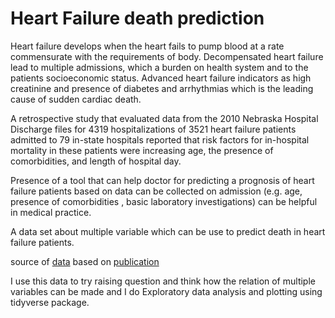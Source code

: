 Heart Failure death prediction
=================

Heart failure develops when the heart fails to pump blood at a rate commensurate with the requirements of body.
Decompensated heart failure lead to multiple admissions, which a burden on health system and to the patients socioeconomic status. Advanced heart failure indicators as high creatinine and presence of diabetes and arrhythmias which is the leading cause of sudden cardiac death.

A retrospective study that evaluated data from the 2010 Nebraska Hospital Discharge files for 4319 hospitalizations of 3521 heart failure patients admitted to 79 in-state hospitals reported that risk factors for in-hospital mortality in these patients were increasing age, the presence of comorbidities, and length of hospital day.

Presence of a tool that can help doctor for predicting a prognosis of heart failure patients based on data can be collected on admission (e.g. age, presence of comorbidities , basic laboratory investigations) can be helpful in medical practice.

A data set about multiple variable which can be use to predict death in heart failure patients. 

source of [data](https://www.kaggle.com/andrewmvd/heart-failure-clinical-data)
based on  [publication](https://bmcmedinformdecismak.biomedcentral.com/articles/10.1186/s12911-020-1023-5)

I use this data to try raising question and think how the relation of multiple variables can be made and I do Exploratory data analysis and plotting using tidyverse package.